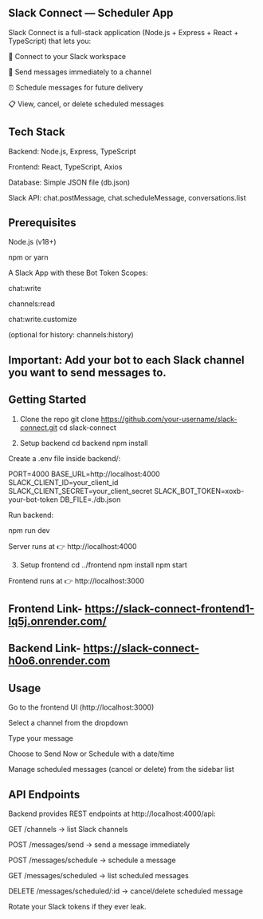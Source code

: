 ## Slack Connect — Scheduler App

Slack Connect is a full-stack application (Node.js + Express + React + TypeScript) that lets you:

🔑 Connect to your Slack workspace

💬 Send messages immediately to a channel

⏰ Schedule messages for future delivery

📋 View, cancel, or delete scheduled messages

## Tech Stack

Backend: Node.js, Express, TypeScript

Frontend: React, TypeScript, Axios

Database: Simple JSON file (db.json)

Slack API: chat.postMessage, chat.scheduleMessage, conversations.list

## Prerequisites

Node.js
 (v18+)

npm or yarn

A Slack App
 with these Bot Token Scopes:

chat:write

channels:read

chat:write.customize

(optional for history: channels:history)

## Important: Add your bot to each Slack channel you want to send messages to.

## Getting Started
1. Clone the repo
git clone https://github.com/your-username/slack-connect.git
cd slack-connect

2. Setup backend
cd backend
npm install


Create a .env file inside backend/:

PORT=4000
BASE_URL=http://localhost:4000
SLACK_CLIENT_ID=your_client_id
SLACK_CLIENT_SECRET=your_client_secret
SLACK_BOT_TOKEN=xoxb-your-bot-token
DB_FILE=./db.json


Run backend:

npm run dev


Server runs at 👉 http://localhost:4000

3. Setup frontend
cd ../frontend
npm install
npm start


Frontend runs at 👉 http://localhost:3000

## Frontend Link- https://slack-connect-frontend1-lq5j.onrender.com/
## Backend Link- https://slack-connect-h0o6.onrender.com

## Usage

Go to the frontend UI (http://localhost:3000)

Select a channel from the dropdown

Type your message

Choose to Send Now or Schedule with a date/time

Manage scheduled messages (cancel or delete) from the sidebar list

## API Endpoints

Backend provides REST endpoints at http://localhost:4000/api:

GET /channels → list Slack channels

POST /messages/send → send a message immediately

POST /messages/schedule → schedule a message

GET /messages/scheduled → list scheduled messages

DELETE /messages/scheduled/:id → cancel/delete scheduled message


Rotate your Slack tokens if they ever leak.
